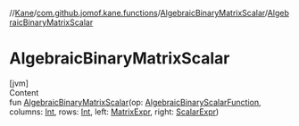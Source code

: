 //[Kane](../../index.md)/[com.github.jomof.kane.functions](../index.md)/[AlgebraicBinaryMatrixScalar](index.md)/[AlgebraicBinaryMatrixScalar](-algebraic-binary-matrix-scalar.md)



# AlgebraicBinaryMatrixScalar  
[jvm]  
Content  
fun [AlgebraicBinaryMatrixScalar](-algebraic-binary-matrix-scalar.md)(op: [AlgebraicBinaryScalarFunction](../-algebraic-binary-scalar-function/index.md), columns: [Int](https://kotlinlang.org/api/latest/jvm/stdlib/kotlin/-int/index.html), rows: [Int](https://kotlinlang.org/api/latest/jvm/stdlib/kotlin/-int/index.html), left: [MatrixExpr](../../com.github.jomof.kane.impl/-matrix-expr/index.md), right: [ScalarExpr](../../com.github.jomof.kane.impl/-scalar-expr/index.md))  



